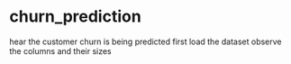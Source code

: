 # churn_prediction
hear the customer churn is being predicted 
first load the dataset 
observe the columns and their sizes 
